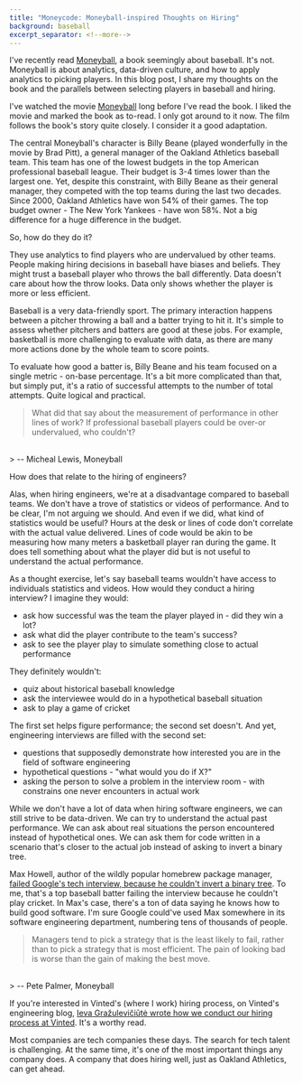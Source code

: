 ```yaml
---
title: "Moneycode: Moneyball-inspired Thoughts on Hiring"
background: baseball
excerpt_separator: <!--more-->
---
```


I've recently read [Moneyball](//goodreads.com/review/show/3596995010), a book seemingly about baseball. It's not. Moneyball is about analytics, data-driven culture, and how to apply analytics to picking players. In this blog post, I share my thoughts on the book and the parallels between selecting players in baseball and hiring.

<!--more-->

I've watched the movie [Moneyball](//letterboxd.com/film/moneyball/) long before I've read the book. I liked the movie and marked the book as to-read. I only got around to it now. The film follows the book's story quite closely. I consider it a good adaptation.

The central Moneyball's character is Billy Beane (played wonderfully in the movie by Brad Pitt), a general manager of the Oakland Athletics baseball team. This team has one of the lowest budgets in the top American professional baseball league. Their budget is 3-4 times lower than the largest one. Yet, despite this constraint, with Billy Beane as their general manager, they competed with the top teams during the last two decades. Since 2000, Oakland Athletics have won 54% of their games. The top budget owner - The New York Yankees - have won 58%. Not a big difference for a huge difference in the budget.

So, how do they do it?

They use analytics to find players who are undervalued by other teams. People making hiring decisions in baseball have biases and beliefs. They might trust a baseball player who throws the ball differently. Data doesn't care about how the throw looks. Data only shows whether the player is more or less efficient.

Baseball is a very data-friendly sport. The primary interaction happens between a pitcher throwing a ball and a batter trying to hit it. It's simple to assess whether pitchers and batters are good at these jobs. For example, basketball is more challenging to evaluate with data, as there are many more actions done by the whole team to score points.

To evaluate how good a batter is, Billy Beane and his team focused on a single metric - on-base percentage. It's a bit more complicated than that, but simply put, it's a ratio of successful attempts to the number of total attempts. Quite logical and practical.

> What did that say about the measurement of performance in other lines of work? If professional baseball players could be over-or undervalued, who couldn't?
<br>
> -- Micheal Lewis, Moneyball

How does that relate to the hiring of engineers?

Alas, when hiring engineers, we're at a disadvantage compared to baseball teams. We don't have a trove of statistics or videos of performance. And to be clear, I'm not arguing we should. And even if we did, what kind of statistics would be useful? Hours at the desk or lines of code don't correlate with the actual value delivered. Lines of code would be akin to be measuring how many meters a basketball player ran during the game. It does tell something about what the player did but is not useful to understand the actual performance.

As a thought exercise, let's say baseball teams wouldn't have access to individuals statistics and videos. How would they conduct a hiring interview? I imagine they would:
- ask how successful was the team the player played in - did they win a lot?
- ask what did the player contribute to the team's success?
- ask to see the player play to simulate something close to actual performance

They definitely wouldn't:
- quiz about historical baseball knowledge
- ask the interviewee would do in a hypothetical baseball situation
- ask to play a game of cricket

The first set helps figure performance; the second set doesn't. And yet, engineering interviews are filled with the second set:
- questions that supposedly demonstrate how interested you are in the field of software engineering
- hypothetical questions - "what would you do if X?"
- asking the person to solve a problem in the interview room - with constrains one never encounters in actual work

While we don't have a lot of data when hiring software engineers, we can still strive to be data-driven. We can try to understand the actual past performance. We can ask about real situations the person encountered instead of hypothetical ones. We can ask them for code written in a scenario that's closer to the actual job instead of asking to invert a binary tree.

Max Howell, author of the wildly popular homebrew package manager, [failed Google's tech interview, because he couldn't invert a binary tree](//twitter.com/mxcl/status/608682016205344768?lang=en). To me, that's a top baseball batter failing the interview because he couldn't play cricket. In Max's case, there's a ton of data saying he knows how to build good software. I'm sure Google could've used Max somewhere in its software engineering department, numbering tens of thousands of people.

> Managers tend to pick a strategy that is the least likely to fail, rather than to pick a strategy that is most efficient. The pain of looking bad is worse than the gain of making the best move.
<br>
> -- Pete Palmer, Moneyball

If you're interested in Vinted's (where I work) hiring process, on Vinted's engineering blog, [Ieva Gražulevičiūtė wrote how we conduct our hiring process at Vinted](//engineering.vinted.com/2020/09/21/backend_engineer_hiring_process/). It's a worthy read.

Most companies are tech companies these days. The search for tech talent is challenging. At the same time, it's one of the most important things any company does. A company that does hiring well, just as Oakland Athletics, can get ahead.
